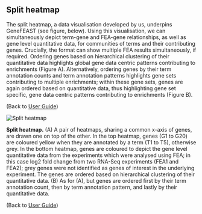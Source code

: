 ## Split heatmap

The split heatmap, a data visualisation developed by us, underpins GeneFEAST (see figure, below). Using this visualisation, we can simultaneously depict term-gene and FEA-gene relationships, 
as well as gene level quantitative data, for communities of terms and their contributing genes. Crucially, the format can show multiple FEA results simultaneously, if required. Ordering genes based on 
hierarchical clustering of their quantitative data highlights global gene data centric patterns contributing to enrichments (Figure A). Alternatively, ordering genes by their term annotation counts and term annotation patterns 
highlights gene sets contributing to multiple enrichments; within these gene sets, genes are again ordered based on quantitative data, thus highlighting gene set specific, gene data centric patterns contributing to enrichments (Figure B).

(Back to [User Guide](user_guide.md))

![Split heatmap](https://avigailtaylor.github.io/GeneFEAST/split_heatmap.png)

**Split heatmap.** (A) A pair of heatmaps, sharing a common x-axis of genes, are drawn one on top of the other. In the top heatmap, genes (G1 to G20) are coloured yellow when they are annotated by a term (T1 to T5), otherwise grey. In the bottom heatmap, genes are coloured to depict the gene level quantitative data from the experiments which were analysed using FEA; in this case log2 fold change from two RNA-Seq experiments (FEA1 and FEA2); grey genes were not identified as genes of interest in the underlying experiment. The genes are ordered based on hierarchical clustering of their quantitative data. (B) As for (A), but genes are ordered first by their term annotation count, then by term annotation pattern, and lastly by their quantitative data.

(Back to [User Guide](user_guide.md))
